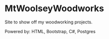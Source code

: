 # MtWoolseyWoodworks
Site to show off my woodworking projects.

Powered by:
HTML, Bootstrap, C#, Postgres
